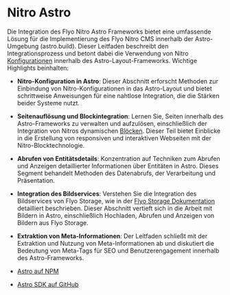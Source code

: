 # Nitro Astro

Die Integration des Flyo Nitro Astro Frameworks bietet eine umfassende Lösung für die Implementierung des Flyo Nitro CMS innerhalb der Astro-Umgebung (astro.build). Dieser Leitfaden beschreibt den Integrationsprozess und betont dabei die Verwendung von Nitro [Konfigurationen](https://dev.flyo.cloud/dev/nitro/#die-grundlagen-von-nitro) innerhalb des Astro-Layout-Frameworks. Wichtige Highlights beinhalten:

+ **Nitro-Konfiguration in Astro**: Dieser Abschnitt erforscht Methoden zur Einbindung von Nitro-Konfigurationen in das Astro-Layout und bietet schrittweise Anweisungen für eine nahtlose Integration, die die Stärken beider Systeme nutzt.
+ **Seitenauflösung und Blockintegration**: Lernen Sie, Seiten innerhalb des Astro-Frameworks zu verwalten und aufzulösen, einschließlich der Integration von Nitros dynamischen [Blöcken](https://dev.flyo.cloud/dev/nitro/block.html). Dieser Teil bietet Einblicke in die Erstellung von responsiven und interaktiven Webseiten mit der Nitro-Blocktechnologie.
+ **Abrufen von Entitätsdetails**: Konzentration auf Techniken zum Abrufen und Anzeigen detaillierter Informationen über Entitäten in Astro. Dieses Segment behandelt Methoden des Datenabrufs, der Verarbeitung und Präsentation.
+ **Integration des Bildservices**: Verstehen Sie die Integration des Bildservices von Flyo Storage, wie in der [Flyo Storage Dokumentation](https://dev.flyo.cloud/dev/infos/images.html) detailliert beschrieben. Dieser Abschnitt vertieft sich in die Arbeit mit Bildern in Astro, einschließlich Hochladen, Abrufen und Anzeigen von Bildern aus Flyo Storage.
+ **Extraktion von Meta-Informationen**: Der Leitfaden schließt mit der Extraktion und Nutzung von Meta-Informationen ab und diskutiert die Bedeutung von Meta-Tags für SEO und Benutzerengagement innerhalb des Astro-Frameworks.

+ [Astro auf NPM](https://www.npmjs.com/package/@flyo/nitro-astro)
+ [Astro SDK auf GitHub](https://github.com/flyocloud/nitro-astro)
